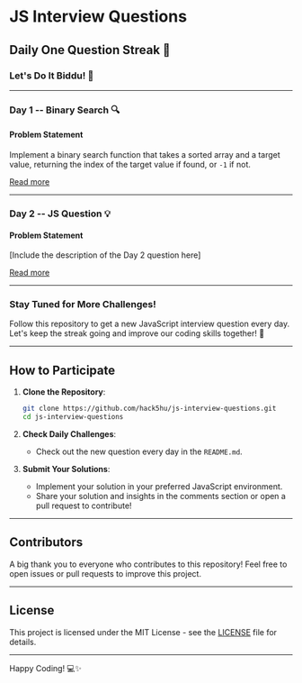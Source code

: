 # JS Interview Questions

## Daily One Question Streak 🌟

### Let's Do It Biddu! 🚀

---

### Day 1 -- Binary Search 🔍

#### Problem Statement

Implement a binary search function that takes a sorted array and a target value, returning the index of the target value if found, or `-1` if not.

[Read more](https://github.com/hack5hu/js-interview-questions/blob/main/binarySearch.js)

---

### Day 2 -- JS Question 💡

#### Problem Statement

[Include the description of the Day 2 question here]

[Read more](path/to/your/file)

---

### Stay Tuned for More Challenges!

Follow this repository to get a new JavaScript interview question every day. Let's keep the streak going and improve our coding skills together! 🎉

---

## How to Participate

1. **Clone the Repository**:
    ```bash
    git clone https://github.com/hack5hu/js-interview-questions.git
    cd js-interview-questions
    ```

2. **Check Daily Challenges**:
    - Check out the new question every day in the `README.md`.

3. **Submit Your Solutions**:
    - Implement your solution in your preferred JavaScript environment.
    - Share your solution and insights in the comments section or open a pull request to contribute!

---

## Contributors

A big thank you to everyone who contributes to this repository! Feel free to open issues or pull requests to improve this project.

---

## License

This project is licensed under the MIT License - see the [LICENSE](LICENSE) file for details.

---

Happy Coding! 💻✨
